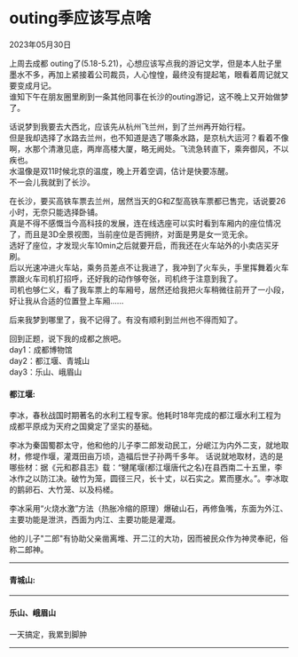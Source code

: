 # outing季应该写点啥
<div class="date">2023年05月30日</div>

上周去成都 outing了(5.18-5.21)，心想应该写点我的游记文学，但是本人肚子里墨水不多，再加上紧接着公司裁员，人心惶惶，最终没有提起笔，眼看着周记就又要变成月记。<br/>
谁知下午在朋友圈里刷到一条其他同事在长沙的outing游记，这不晚上又开始做梦了。

话说梦到我要去大西北，应该先从杭州飞兰州，到了兰州再开始行程。<br/>
但是我却选择了水路去兰州，也不知道是选了哪条水路，是京杭大运河？看着不像啊，水那个清澈见底，两岸高楼大厦，略无阙处。飞流急转直下，乘奔御风，不以疾也。<br/>
水温像是双11时候北京的温度，晚上开着空调，估计是快要冻醒。<br/>
不一会儿我就到了长沙。

在长沙，要买高铁车票去兰州，居然当天的G和Z型高铁车票都已售完，话说要26小时，无奈只能选择卧铺。<br/>
真是不得不感慨当今高科技的发展，连在线选座可以实时看到车厢内的座位情况了，而且是3D全景视图，当前座位是否拥挤，对面是男是女一览无余。<br/>
选好了座位，才发现火车10min之后就要开启，而我还在火车站外的小卖店买牙刷。<br/>
后以光速冲进火车站，乘务员差点不让我进了，我冲到了火车头，手里挥舞着火车票跟火车司机打招呼，还好我的动作够夸张，司机终于注意到我了。<br/>
司机也够仁义，看了我车票上的车厢号，居然还给我把火车稍微往前开了一小段，好让我从合适的位置登上车厢...... <br/>

后来我梦到哪里了，我不记得了。有没有顺利到兰州也不得而知了。

回到正题，说下我的成都之旅吧。<br/>
day1：成都博物馆<br/>
day2：都江堰、青城山<br/>
day3：乐山、峨眉山<br/>

#### 都江堰: <br/>
李冰，春秋战国时期著名的水利工程专家。他耗时18年完成的都江堰水利工程为成都平原成为天府之国奠定了坚实的基础。

李冰为秦国蜀郡太守，他和他的儿子李二郎发动民工，分岷江为内外二支，就地取材，修堤作堰，灌溉田亩万顷，造福后世子孙两千多年。
话说就地取材，选的是哪些材：据《元和郡县志》载：“犍尾堰(都江堰唐代之名)在县西南二十五里，李冰作之以防江决。破竹为笼，圆径三尺，长十丈，以石实之。累而壅水。”。李冰取的鹅卵石、大竹笼、以及杩槎。

李冰采用“火烧水激”方法（热胀冷缩的原理）爆破山石，再修鱼嘴，东面为外江、主要功能是泄洪，西面为内江、主要功能是灌溉。

他的儿子"二郎"有协助父亲凿离堆、开二江的大功，因而被民众作为神灵奉祀，俗称二郎神。

***

#### 青城山:<br/>

***

#### 乐山、峨眉山<br/>
一天搞定，我累到脚肿

***
